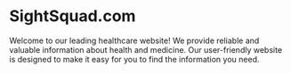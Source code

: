 # SightSquad.com
Welcome to our leading healthcare website! We provide reliable and valuable information about health and medicine. Our user-friendly website is designed to make it easy for you to find the information you need.
